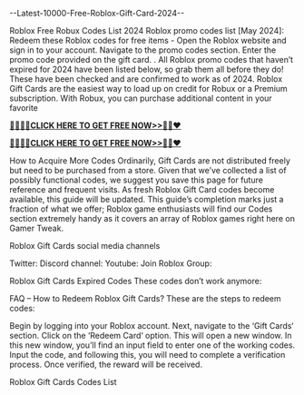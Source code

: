 --Latest-10000-Free-Roblox-Gift-Card-2024--




Roblox Free Robux Codes List 2024 Roblox promo codes list [May 2024]: Redeem these Roblox codes for free items - Open the Roblox website and sign in to your account. Navigate to the promo codes section. Enter the promo code provided on the gift card. . All Roblox promo codes that haven’t expired for 2024 have been listed below, so grab them all before they do! These have been checked and are confirmed to work as of 2024. Roblox Gift Cards are the easiest way to load up on credit for Robux or a Premium subscription. With Robux, you can purchase additional content in your favorite


 **[🚩🚩🚩🚩CLICK HERE TO GET FREE NOW>>🦚🦚❤️](https://cutt.ly/SeVJN6y3)**

 **[🚩🚩🚩🚩CLICK HERE TO GET FREE NOW>>🦚🦚❤️](https://cutt.ly/SeVJN6y3)**
 
How to Acquire More Codes Ordinarily, Gift Cards are not distributed freely but need to be purchased from a store. Given that we’ve collected a list of possibly functional codes, we suggest you save this page for future reference and frequent visits. As fresh Roblox Gift Card codes become available, this guide will be updated. This guide’s completion marks just a fraction of what we offer; Roblox game enthusiasts will find our Codes section extremely handy as it covers an array of Roblox games right here on Gamer Tweak.

Roblox Gift Cards social media channels

Twitter: Discord channel: Youtube: Join Roblox Group:

Roblox Gift Cards Expired Codes These codes don’t work anymore:

FAQ – How to Redeem Roblox Gift Cards? These are the steps to redeem codes:

Begin by logging into your Roblox account. Next, navigate to the ‘Gift Cards‘ section. Click on the ‘Redeem Card‘ option. This will open a new window. In this new window, you’ll find an input field to enter one of the working codes. Input the code, and following this, you will need to complete a verification process. Once verified, the reward will be received.

Roblox Gift Cards Codes List
